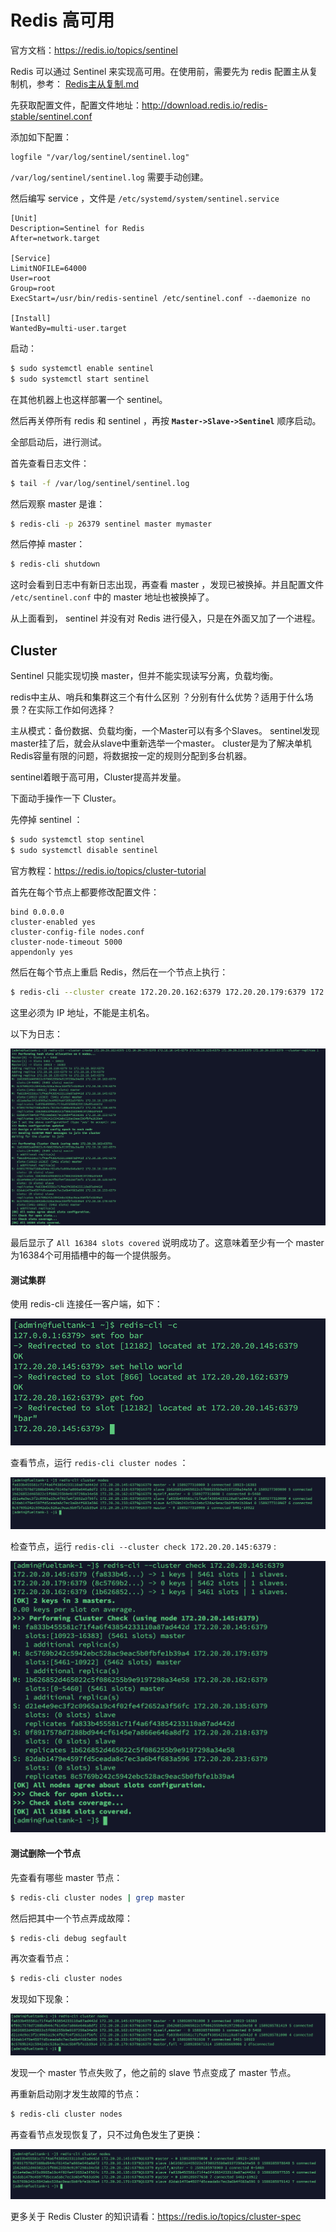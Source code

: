 # Redis 高可用

官方文档：https://redis.io/topics/sentinel

Redis 可以通过 Sentinel 来实现高可用。在使用前，需要先为 redis 配置主从复制机，参考： [Redis主从复制.md](Redis主从复制.md) 

先获取配置文件，配置文件地址：http://download.redis.io/redis-stable/sentinel.conf

添加如下配置：

```
logfile "/var/log/sentinel/sentinel.log"
```

`/var/log/sentinel/sentinel.log` 需要手动创建。

然后编写 service ，文件是 `/etc/systemd/system/sentinel.service` 

```
[Unit]
Description=Sentinel for Redis
After=network.target

[Service]
LimitNOFILE=64000
User=root
Group=root
ExecStart=/usr/bin/redis-sentinel /etc/sentinel.conf --daemonize no

[Install]
WantedBy=multi-user.target
```

启动：

```bash
$ sudo systemctl enable sentinel
$ sudo systemctl start sentinel
```

在其他机器上也这样部署一个 sentinel。

然后再关停所有 redis 和 sentinel ，再按 **`Master->Slave->Sentinel`** 顺序启动。

全部启动后，进行测试。

首先查看日志文件：

```bash
$ tail -f /var/log/sentinel/sentinel.log
```

然后观察 master 是谁：

```bash
$ redis-cli -p 26379 sentinel master mymaster
```

然后停掉 master：

```bash
$ redis-cli shutdown
```

这时会看到日志中有新日志出现，再查看 master ，发现已被换掉。并且配置文件 `/etc/sentinel.conf` 中的 master 地址也被换掉了。

从上面看到， sentinel 并没有对 Redis 进行侵入，只是在外面又加了一个进程。



## Cluster

Sentinel 只能实现切换 master，但并不能实现读写分离，负载均衡。

redis中主从、哨兵和集群这三个有什么区别 ？分别有什么优势？适用于什么场景？在实际工作如何选择？

主从模式：备份数据、负载均衡，一个Master可以有多个Slaves。 sentinel发现master挂了后，就会从slave中重新选举一个master。 cluster是为了解决单机Redis容量有限的问题，将数据按一定的规则分配到多台机器。

sentinel着眼于高可用，Cluster提高并发量。



下面动手操作一下 Cluster。

先停掉 sentinel ：

```bash
$ sudo systemctl stop sentinel
$ sudo systemctl disable sentinel
```



官方教程：https://redis.io/topics/cluster-tutorial

首先在每个节点上都要修改配置文件：

```
bind 0.0.0.0
cluster-enabled yes
cluster-config-file nodes.conf
cluster-node-timeout 5000
appendonly yes
```

然后在每个节点上重启 Redis，然后在一个节点上执行：

```bash
$ redis-cli --cluster create 172.20.20.162:6379 172.20.20.179:6379 172.20.20.145:6379 172.20.20.135:6379 172.20.20.218:6379 172.20.20.233:6379 --cluster-replicas 1
```

这里必须为 IP 地址，不能是主机名。

以下为日志：

![image-20200512175130478](../../resource/image-20200512175130478.png)

最后显示了 `All 16384 slots covered` 说明成功了。这意味着至少有一个 master 为16384个可用插槽中的每一个提供服务。



#### 测试集群

使用 redis-cli 连接任一客户端，如下：

![image-20200512175347212](../../resource/image-20200512175347212.png)

查看节点，运行 `redis-cli cluster nodes` ：

![image-20200512175538344](../../resource/image-20200512175538344.png)

检查节点，运行 `redis-cli --cluster check 172.20.20.145:6379` :

![image-20200512180207966](../../resource/image-20200512180207966.png)



#### 测试删除一个节点

先查看有哪些 master 节点：

```bash
$ redis-cli cluster nodes | grep master
```

然后把其中一个节点弄成故障：

```bash
$ redis-cli debug segfault
```

再次查看节点：

```bash
$ redis-cli cluster nodes
```

发现如下现象：

![image-20200512201728610](../../resource/image-20200512201728610.png)

发现一个 master 节点失败了，他之前的 slave 节点变成了 master 节点。

再重新启动刚才发生故障的节点：

````bash
$ redis-cli cluster nodes
````

再查看节点发现恢复了，只不过角色发生了更换：

![image-20200512202126732](../../resource/image-20200512202126732.png)



更多关于 Redis Cluster 的知识请看：https://redis.io/topics/cluster-spec





